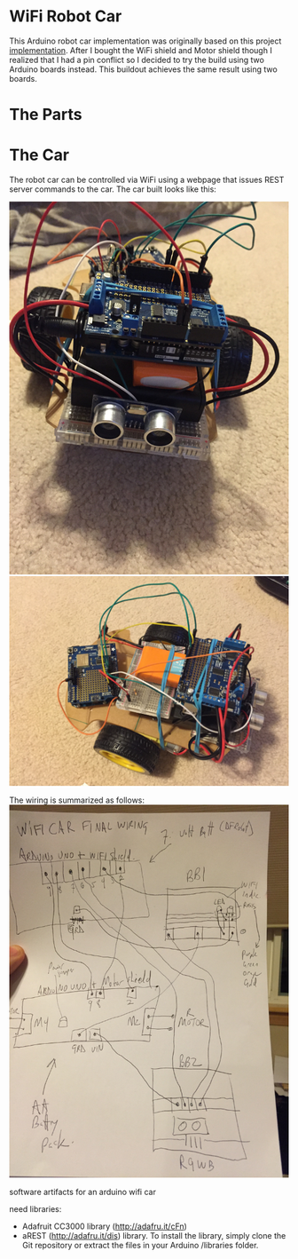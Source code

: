 # WiFi Robot Car

This Arduino robot car implementation was originally based on this project [implementation](https://github.com/spolyak/wifi-arduino-car/blob/master/wifi-controlled-mobile-robot.pdf). After I bought the WiFi shield and Motor shield though I realized that I had a pin conflict so I decided to try the build using two Arduino boards instead. This buildout achieves the same result using two boards.

# The Parts

# The Car

The robot car can be controlled via WiFi using a webpage that issues REST server commands to the car. The car built looks like this:

![r1](https://raw.githubusercontent.com/spolyak/wifi-arduino-car/master/img/r1.JPG)
![r2](https://raw.githubusercontent.com/spolyak/wifi-arduino-car/master/img/r2.JPG)

The wiring is summarized as follows:
![r3](https://raw.githubusercontent.com/spolyak/wifi-arduino-car/master/img/r3.JPG)

software artifacts for an arduino wifi car

need libraries:
* Adafruit CC3000 library (http://adafru.it/cFn) 
* aREST (http://adafru.it/dis) library. To install the library, simply clone the Git repository or extract the files in your Arduino /libraries folder.